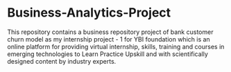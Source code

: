 # Business-Analytics-Project
This repository contains a business repository project of bank customer churn model as my internship project - 1 for YBI foundation which is an online platform for providing virtual internship, skills, training and courses in emerging technologies to Learn Practice Upskill and with scientifically designed content by industry experts.
